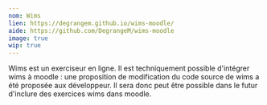 ```yaml
---
nom: Wims
lien: https://degrangem.github.io/wims-moodle/
aide: https://github.com/DegrangeM/wims-moodle
image: true
wip: true
---
```


Wims est un exerciseur en ligne. Il est techniquement possible d'intégrer wims à moodle : une proposition de modification du code source de wims a été proposée aux développeur. Il sera donc peut être possible dans le futur d'inclure des exercices wims dans moodle.
